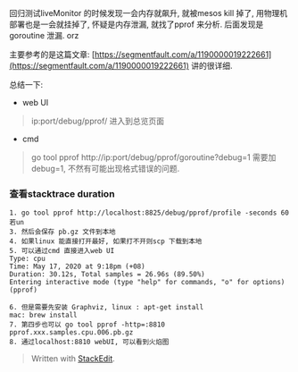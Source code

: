 回归测试liveMonitor 的时候发现一会内存就飙升, 就被mesos kill 掉了, 用物理机部署也是一会就挂掉了, 怀疑是内存泄漏, 就找了pprof 来分析. 后面发现是goroutine 泄漏. orz

主要参考的是这篇文章: [https://segmentfault.com/a/1190000019222661](https://segmentfault.com/a/1190000019222661)
讲的很详细. 

总结一下: 
* web UI
> ip:port/debug/pprof/ 进入到总览页面

* cmd 
> go tool pprof http://ip:port/debug/pprof/goroutine?debug=1 需要加 debug=1, 不然有可能出现格式错误的问题. 

### 查看stacktrace duration
```
1. go tool pprof http://localhost:8825/debug/pprof/profile -seconds 60
若un
3. 然后会保存 pb.gz 文件到本地
4. 如果linux 能直接打开最好, 如果打不开则scp 下载到本地
5. 可以通过cmd 直接进入web UI
Type: cpu
Time: May 17, 2020 at 9:18pm (+08)
Duration: 30.12s, Total samples = 26.96s (89.50%)
Entering interactive mode (type "help" for commands, "o" for options)
(pprof) 

6. 但是需要先安装 Graphviz, linux : apt-get install
mac: brew install
7. 第四步也可以 go tool pprof -http=:8810 pprof.xxx.samples.cpu.006.pb.gz
8. 通过localhost:8810 webUI, 可以看到火焰图

```

> Written with [StackEdit](https://stackedit.io/).
<!--stackedit_data:
eyJoaXN0b3J5IjpbLTM3NjY3MjAyLDEzMDM1Mzc4NDgsODE0Nz
IzMTQwLC05Njk5MzY0MDZdfQ==
-->